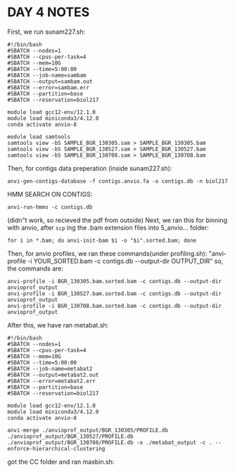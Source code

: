 DAY 4 NOTES
=
First, we run sunam227.sh:
```
#!/bin/bash
#SBATCH --nodes=1
#SBATCH --cpus-per-task=4
#SBATCH --mem=10G
#SBATCH --time=5:00:00
#SBATCH --job-name=sambam
#SBATCH --output=sambam.out
#SBATCH --error=sambam.err
#SBATCH --partition=base
#SBATCH --reservation=biol217

module load gcc12-env/12.1.0
module load miniconda3/4.12.0
conda activate anvio-8

module load samtools
samtools view -bS SAMPLE_BGR_130305.sam > SAMPLE_BGR_130305.bam
samtools view -bS SAMPLE_BGR_130527.sam > SAMPLE_BGR_130527.bam
samtools view -bS SAMPLE_BGR_130708.sam > SAMPLE_BGR_130708.bam
```
Then, for contigs data preperation (inside sunam227.sh):
```
anvi-gen-contigs-database -f contigs.anvio.fa -o contigs.db -n biol217
```
HMM SEARCH ON CONTIGS:
```
anvi-run-hmms -c contigs.db
```
(didn"t work, so recieved the pdf from outside)
Next, we ran this for binning with anvio, after `scp` ing the .bam extension files into 5_anvio... folder:
```
for i in *.bam; do anvi-init-bam $i -o "$i".sorted.bam; done
```
Then, for anvio profiles, we ran these commands(under profiling.sh):
"anvi-profile -i YOUR_SORTED.bam -c contigs.db --output-dir OUTPUT_DIR"
so, the commands are:
```
anvi-profile -i BGR_130305.bam.sorted.bam -c contigs.db --output-dir anvioprof_output
anvi-profile -i BGR_130527.bam.sorted.bam -c contigs.db --output-dir anvioprof_output
anvi-profile -i BGR_130708.bam.sorted.bam -c contigs.db --output-dir anvioprof_output
```
After this, we have ran metabat.sh:
```
#!/bin/bash
#SBATCH --nodes=1
#SBATCH --cpus-per-task=4
#SBATCH --mem=10G
#SBATCH --time=5:00:00
#SBATCH --job-name=metabat2
#SBATCH --output=metabat2.out
#SBATCH --error=metabat2.err
#SBATCH --partition=base
#SBATCH --reservation=biol217

module load gcc12-env/12.1.0
module load miniconda3/4.12.0
conda activate anvio-8

anvi-merge ./anvioprof_output/BGR_130305/PROFILE.db ./anvioprof_output/BGR_130527/PROFILE.db ./anvioprof_output/BGR_130708/PROFILE.db -o ./metabat_output -c . --enforce-hierarchical-clustering
```
got the CC folder and ran maxbin.sh:
